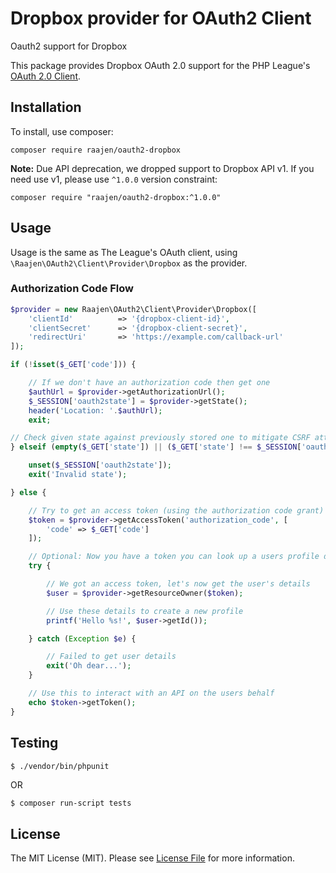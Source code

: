 # Dropbox provider for OAuth2 Client

Oauth2 support for Dropbox

This package provides Dropbox OAuth 2.0 support for the PHP League's [OAuth 2.0 Client](https://github.com/thephpleague/oauth2-client).

## Installation

To install, use composer:

```
composer require raajen/oauth2-dropbox
```

**Note:** Due API deprecation, we dropped support to Dropbox API v1. If you need use v1, please use `^1.0.0` version constraint:

```
composer require "raajen/oauth2-dropbox:^1.0.0"
```

## Usage

Usage is the same as The League's OAuth client, using `\Raajen\OAuth2\Client\Provider\Dropbox` as the provider.

### Authorization Code Flow

```php
$provider = new Raajen\OAuth2\Client\Provider\Dropbox([
    'clientId'          => '{dropbox-client-id}',
    'clientSecret'      => '{dropbox-client-secret}',
    'redirectUri'       => 'https://example.com/callback-url'
]);

if (!isset($_GET['code'])) {

    // If we don't have an authorization code then get one
    $authUrl = $provider->getAuthorizationUrl();
    $_SESSION['oauth2state'] = $provider->getState();
    header('Location: '.$authUrl);
    exit;

// Check given state against previously stored one to mitigate CSRF attack
} elseif (empty($_GET['state']) || ($_GET['state'] !== $_SESSION['oauth2state'])) {

    unset($_SESSION['oauth2state']);
    exit('Invalid state');

} else {

    // Try to get an access token (using the authorization code grant)
    $token = $provider->getAccessToken('authorization_code', [
        'code' => $_GET['code']
    ]);

    // Optional: Now you have a token you can look up a users profile data
    try {

        // We got an access token, let's now get the user's details
        $user = $provider->getResourceOwner($token);

        // Use these details to create a new profile
        printf('Hello %s!', $user->getId());

    } catch (Exception $e) {

        // Failed to get user details
        exit('Oh dear...');
    }

    // Use this to interact with an API on the users behalf
    echo $token->getToken();
}
```

## Testing

``` bash
$ ./vendor/bin/phpunit
```
OR
```
$ composer run-script tests
```

## License

The MIT License (MIT). Please see [License File](https://github.com/raajen/oauth2-dropbox/blob/master/LICENSE) for more information.